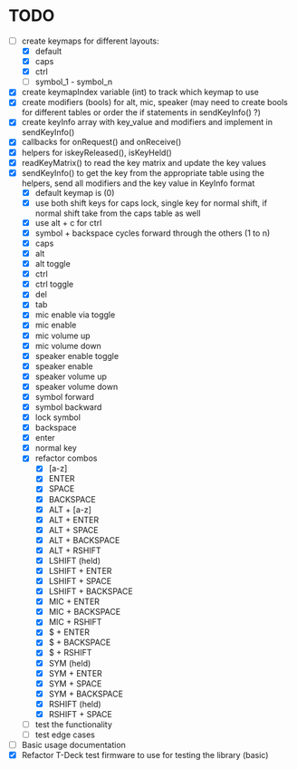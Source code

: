# TODO

- [ ] create keymaps for different layouts:
    - [x] default
    - [x] caps
    - [x] ctrl
    - [ ] symbol_1 - symbol_n
- [x] create keymapIndex variable (int) to track which keymap to use
- [x] create modifiers (bools) for alt, mic, speaker (may need to create bools for different tables or order the if statements in sendKeyInfo() ?)
- [x] create keyInfo array with key_value and modifiers and implement in sendKeyInfo()
- [x] callbacks for onRequest() and onReceive()
- [x] helpers for iskeyReleased(), isKeyHeld()
- [x] readKeyMatrix() to read the key matrix and update the key values
- [x] sendKeyInfo() to get the key from the appropriate table using the helpers, send all modifiers and the key value in KeyInfo format
    - [x] default keymap is (0)
    - [x] use both shift keys for caps lock, single key for normal shift, if normal shift take from the caps table as well
    - [x] use alt + c for ctrl
    - [x] symbol + backspace cycles forward through the others (1 to n)
    - [x] caps
    - [x] alt
    - [x] alt toggle
    - [x] ctrl
    - [x] ctrl toggle
    - [x] del
    - [x] tab
    - [x] mic enable via toggle
    - [x] mic enable
    - [x] mic volume up
    - [x] mic volume down
    - [x] speaker enable toggle
    - [x] speaker enable
    - [x] speaker volume up
    - [x] speaker volume down
    - [x] symbol forward
    - [x] symbol backward
    - [x] lock symbol
    - [x] backspace
    - [x] enter
    - [x] normal key
    - [x] refactor combos
        - [x] [a-z]             
        - [x] ENTER             
        - [x] SPACE             
        - [x] BACKSPACE         
        - [x] ALT + [a-z]       
        - [x] ALT + ENTER       
        - [x] ALT + SPACE       
        - [x] ALT + BACKSPACE   
        - [x] ALT + RSHIFT      
        - [x] LSHIFT (held)     
        - [x] LSHIFT + ENTER    
        - [x] LSHIFT + SPACE    
        - [x] LSHIFT + BACKSPACE
        - [x] MIC + ENTER       
        - [x] MIC + BACKSPACE   
        - [x] MIC + RSHIFT      
        - [x] $ + ENTER         
        - [x] $ + BACKSPACE     
        - [x] $ + RSHIFT        
        - [x] SYM (held)        
        - [x] SYM + ENTER       
        - [x] SYM + SPACE       
        - [x] SYM + BACKSPACE   
        - [x] RSHIFT (held)     
        - [x] RSHIFT + SPACE    
    - [ ] test the functionality
    - [ ] test edge cases
- [ ] Basic usage documentation
- [x] Refactor T-Deck test firmware to use for testing the library (basic)